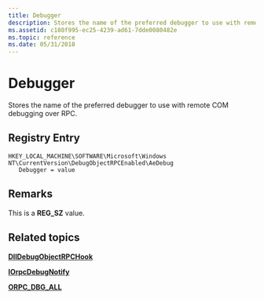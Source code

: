 ```yaml
---
title: Debugger
description: Stores the name of the preferred debugger to use with remote COM debugging over RPC.
ms.assetid: c180f995-ec25-4239-ad61-7dde0080482e
ms.topic: reference
ms.date: 05/31/2018
---
```


# Debugger

Stores the name of the preferred debugger to use with remote COM debugging over RPC.

## Registry Entry

```
HKEY_LOCAL_MACHINE\SOFTWARE\Microsoft\Windows NT\CurrentVersion\DebugObjectRPCEnabled\AeDebug
   Debugger = value
```

## Remarks

This is a **REG\_SZ** value.

## Related topics

<dl> <dt>

[**DllDebugObjectRPCHook**](dlldebugobjectrpchook.md)
</dt> <dt>

[**IOrpcDebugNotify**](iorpcdebugnotify.md)
</dt> <dt>

[**ORPC\_DBG\_ALL**](orpc-dbg-all.md)
</dt> </dl>

 

 




